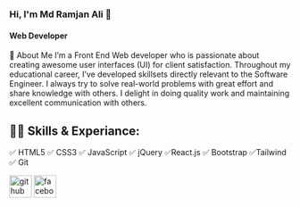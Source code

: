 ### Hi, I'm Md Ramjan Ali 👋
#### Web Developer
🚀 About Me
I’m a Front End Web developer who is passionate about creating awesome user interfaces (UI) for client satisfaction. Throughout my educational career, I’ve developed skillsets directly relevant to the Software Engineer. I always try to solve real-world problems with great effort and share knowledge with others. I delight in doing quality work and maintaining excellent communication with others.

<h2 align="left">👨‍💻 Skills & Experiance:</h3>
✅ HTML5
✅ CSS3
✅ JavaScript
✅ jQuery
✅React.js
✅ Bootstrap
✅Tailwind 
✅ Git





[<img src='https://cdn.jsdelivr.net/npm/simple-icons@3.0.1/icons/github.svg' alt='github' height='40'>](https://github.com/Ramjanict)  [<img src='https://cdn.jsdelivr.net/npm/simple-icons@3.0.1/icons/facebook.svg' alt='facebook' height='40'>](https://www.facebook.com/mdramjanali1335)  

